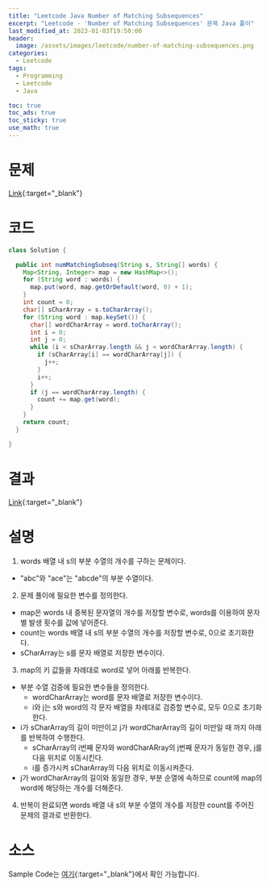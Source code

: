 ```yaml
---
title: "Leetcode Java Number of Matching Subsequences"
excerpt: "Leetcode - 'Number of Matching Subsequences' 문제 Java 풀이"
last_modified_at: 2023-01-03T19:50:00
header:
  image: /assets/images/leetcode/number-of-matching-subsequences.png
categories:
  - Leetcode
tags:
  - Programming
  - Leetcode
  - Java

toc: true
toc_ads: true
toc_sticky: true
use_math: true
---
```

# 문제
[Link](https://leetcode.com/problems/number-of-matching-subsequences){:target="_blank"}

# 코드
```java
class Solution {

  public int numMatchingSubseq(String s, String[] words) {
    Map<String, Integer> map = new HashMap<>();
    for (String word : words) {
      map.put(word, map.getOrDefault(word, 0) + 1);
    }
    int count = 0;
    char[] sCharArray = s.toCharArray();
    for (String word : map.keySet()) {
      char[] wordCharArray = word.toCharArray();
      int i = 0;
      int j = 0;
      while (i < sCharArray.length && j < wordCharArray.length) {
        if (sCharArray[i] == wordCharArray[j]) {
          j++;
        }
        i++;
      }
      if (j == wordCharArray.length) {
        count += map.get(word);
      }
    }
    return count;
  }

}
```

# 결과
[Link](https://leetcode.com/problems/number-of-matching-subsequences/submissions/870372348/){:target="_blank"}

# 설명
1. words 배열 내 s의 부분 수열의 개수를 구하는 문제이다.
- "abc"와 "ace"는 "abcde"의 부분 수열이다.

2. 문제 풀이에 필요한 변수를 정의한다.
- map은 words 내 중복된 문자열의 개수를 저장할 변수로, words를 이용하여 문자별 발생 횟수를 값에 넣어준다.
- count는 words 배열 내 s의 부분 수열의 개수를 저장할 변수로, 0으로 초기화한다.
- sCharArray는 s를 문자 배열로 저장한 변수이다.

3. map의 키 값들을 차례대로 word로 넣어 아래를 반복한다.
- 부분 수열 검증에 필요한 변수들을 정의한다.
  - wordCharArray는 word를 문자 배열로 저장한 변수이다.
  - i와 j는 s와 word의 각 문자 배열을 차례대로 검증할 변수로, 모두 0으로 초기화한다.
- i가 sCharArray의 길이 미만이고 j가 wordCharArray의 길이 미만일 때 까지 아래를 반복하여 수행한다.
  - sCharArray의 i번째 문자와 wordCharARray의 j번째 문자가 동일한 경우, j를 다음 위치로 이동시킨다.
  - i를 증가시켜 sCharArray의 다음 위치로 이동시켜준다.
- j가 wordCharArray의 길이와 동일한 경우, 부분 순열에 속하므로 count에 map의 word에 해당하는 개수를 더해준다.

4. 반복이 완료되면 words 배열 내 s의 부분 수열의 개수를 저장한 count를 주어진 문제의 결과로 반환한다.

# 소스
Sample Code는 [여기](https://github.com/GracefulSoul/leetcode/blob/master/src/main/java/gracefulsoul/problems/NumberOfMatchingSubsequences.java){:target="_blank"}에서 확인 가능합니다.